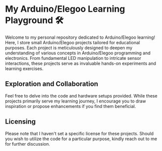 # My Arduino/Elegoo Learning Playground 🛠️

Welcome to my personal repository dedicated to Arduino/Elegoo learning! Here, I store small Arduino/Elegoo projects tailored for educational purposes. Each project is meticulously designed to deepen my understanding of various concepts in Arduino/Elegoo programming and electronics. From fundamental LED manipulation to intricate sensor interactions, these projects serve as invaluable hands-on experiments and learning exercises.

## Exploration and Collaboration

Feel free to delve into the code and hardware setups provided. While these projects primarily serve my learning journey, I encourage you to draw inspiration or propose enhancements if you find them beneficial.

## Licensing

Please note that I haven't set a specific license for these projects. Should you wish to utilize the code for a particular purpose, kindly reach out to me for further discussion.
